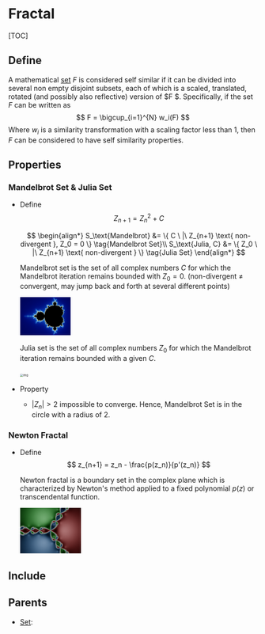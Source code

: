 # Fractal

[TOC]

## Define

A mathematical [set](./Set.md) $F$ is considered self similar if it can be divided into several non empty disjoint subsets, each of which is a scaled, translated, rotated (and possibly also reflective) version of $F $. Specifically, if the set $F$ can be written as
$$
F = \bigcup_{i=1}^{N} w_i(F)
$$
Where $w_i$ is a similarity transformation with a scaling factor less than 1, then $F$ can be considered to have self similarity properties.

## Properties

### Mandelbrot Set & Julia Set

- Define  
  $$
  Z_{n+1} = Z_n^2 + C
  $$
  
  $$
  \begin{align*}
    S_\text{Mandelbrot} &= \{ C \ |\ Z_{n+1} \text{ non-divergent }, Z_0 = 0 \}  \tag{Mandelbrot Set}\\
    S_\text{Julia, C} &= \{ Z_0 \ |\ Z_{n+1} \text{ non-divergent } \}  \tag{Julia Set}
  \end{align*}
  $$
  
  Mandelbrot set is the set of all complex numbers $C$ for which the Mandelbrot iteration remains bounded with $Z_0 = 0$. (non-divergent $\neq$ convergent, may jump back and forth at several different points)

  <img src="./assets/Mandel_zoom_00_mandelbrot_set.jpg" alt="img" style="zoom:10%;" />

  Julia set is the set of all complex numbers $Z_0$ for which the Mandelbrot iteration remains bounded with a given $C$.
  
  <img src="./assets/JSr07885.gif" alt="img" style="zoom: 40%;" />
  
- Property
  - $|Z_n|>2$ impossible to converge. Hence, Mandelbrot Set is in the circle with a radius of 2.

### Newton Fractal    

- Define  
  $$
  z_{n+1} = z_n - \frac{p(z_n)}{p'(z_n)}
  $$

  Newton fractal is a boundary set in the complex plane which is characterized by Newton's method applied to a fixed polynomial $p(z)$ or transcendental function. 
  
  <img src="./assets/Julia-set_N_z3-1.png" alt="img" style="zoom:12%;" />

## Include

## Parents

- [Set](./Set.md): 


